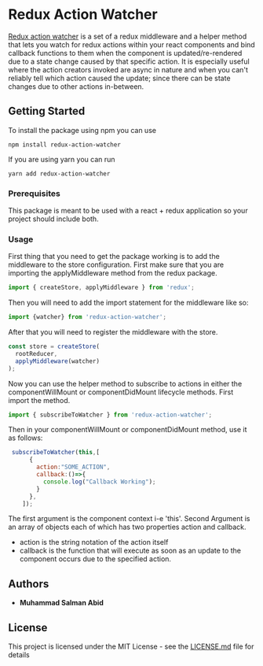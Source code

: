 # Redux Action Watcher

[Redux action watcher](https://github.com/salman3k1/redux-action-watcher) is a set of a redux middleware and a helper method that lets you watch for redux actions within your react components and bind callback functions to them when the component is updated/re-rendered due to a state change caused by that specific action. It is especially useful where the action creators invoked are async in nature and when you can't reliably tell which action caused the update; since there can be state changes due to other actions in-between. 

## Getting Started

To install the package using npm you can use
```
npm install redux-action-watcher
```

If you are using yarn you can run
```
yarn add redux-action-watcher
```

### Prerequisites

This package is meant to be used with a react + redux application so your project should include both.

### Usage

First thing that you need to get the package working is to add the middleware to the store configuration.
First make sure that you are importing the applyMiddleware method from the redux package.

```javascript
import { createStore, applyMiddleware } from 'redux';
```

Then you will need to add the import statement for the middleware like so:

```javascript
import {watcher} from 'redux-action-watcher';
```

After that you will need to register the middleware with the store.

```javascript
const store = createStore(
  rootReducer,
  applyMiddleware(watcher)
);
```

Now you can use the helper method to subscribe to actions in either the componentWillMount or componentDidMount lifecycle methods.
First import the method.

```javascript
import { subscribeToWatcher } from 'redux-action-watcher';
```

Then in your componentWillMount or componentDidMount method, use it as follows:

```javascript
 subscribeToWatcher(this,[
      {  
        action:"SOME_ACTION",
        callback:()=>{
          console.log("Callback Working");
        }
      },
    ]);
```

The first argument is the component context i-e 'this'. Second Argument is an array of objects each of which has two properties action and callback.
* action is the string notation of the action itself
* callback is the function that will execute as soon as an update to the component occurs due to the specified action.

## Authors

* **Muhammad Salman Abid**

## License

This project is licensed under the MIT License - see the [LICENSE.md](LICENSE.md) file for details


